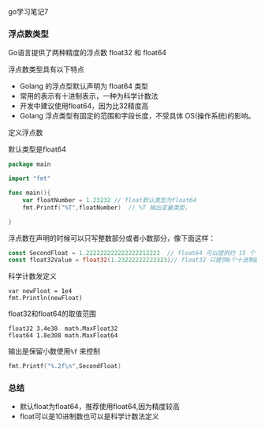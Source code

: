 go学习笔记7

### 浮点数类型
Go语言提供了两种精度的浮点数 float32 和 float64

浮点数类型具有以下特点

- Golang 的浮点型默认声明为 float64 类型
- 常用的表示有十进制表示，一种为科学计数法
- 开发中建议使用float64，因为比32精度高
- Golang 浮点类型有固定的范围和字段长度，不受具体 OS(操作系统)的影响。


定义浮点数

默认类型是float64
```go
package main

import "fmt"

func main(){
	var floatNumber = 1.23232 // float默认类型为float64
	fmt.Printf("%T",floatNumber)  // %T 输出变量类型，

}
```

浮点数在声明的时候可以只写整数部分或者小数部分，像下面这样：

```go
const SecondFloat = 1.222222222222222212222  // float64 可以提供约 15 个十进制数的精度 1.2222222222222223
const float32Value = float32(1.23222222222323)// float32 只提供6个十进制数的精度 1.2322222
```

科学计数发定义
```text
var newFloat = 1e4
fmt.Println(newFloat)
```

float32和float64的取值范围

```text
float32	3.4e38	math.MaxFloat32
float64	1.8e308	math.MaxFloat64
```

输出是保留小数使用```%f``` 来控制

```go
fmt.Printf("%.2f\n",SecondFloat)
```
 

### 总结

- 默认float为float64，推荐使用float64,因为精度较高
- float可以是10进制数也可以是科学计数法定义




